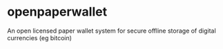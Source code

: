 openpaperwallet
===============

An open licensed paper wallet system for secure offline storage of digital currencies (eg bitcoin)